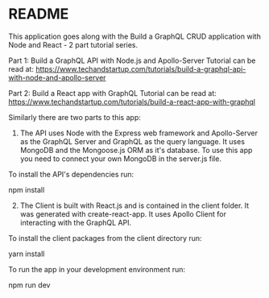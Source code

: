 # README

This application goes along with the Build a GraphQL CRUD application with Node and React - 2 part tutorial series. 

Part 1: Build a GraphQL API with Node.js and Apollo-Server Tutorial can be read at: https://www.techandstartup.com/tutorials/build-a-graphql-api-with-node-and-apollo-server

Part 2: Build a React app with GraphQL Tutorial can be read at: https://www.techandstartup.com/tutorials/build-a-react-app-with-graphql

Similarly there are two parts to this app:

1) The API uses Node with the Express web framework and Apollo-Server as the GraphQL Server and GraphQL as the query language. It uses MongoDB and the Mongoose.js ORM as it's database. To use this app you need to connect your own MongoDB in the server.js file.

To install the API's dependencies run:

npm install

2) The Client is built with React.js and is contained in the client folder. It was generated with create-react-app. It uses Apollo Client for interacting with the GraphQL API. 

To install the client packages from the client directory run: 

yarn install

To run the app in your development environment run:

npm run dev